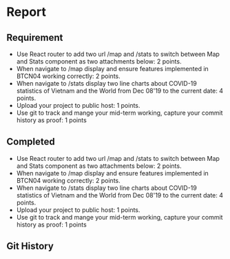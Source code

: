 # Report

## Requirement

- Use React router to add two url /map and /stats to switch between Map and Stats component as two attachments below: 2 points.
- When navigate to /map display and ensure features implemented in BTCN04 working correctly: 2 points.
- When navigate to /stats display two line charts about COVID-19 statistics of Vietnam and the World from Dec 08'19 to the current date: 4 points.
- Upload your project to public host: 1 points.
- Use git to track and mange your mid-term working, capture your commit history as proof: 1 points

## Completed

- Use React router to add two url /map and /stats to switch between Map and Stats component as two attachments below: 2 points.
- When navigate to /map display and ensure features implemented in BTCN04 working correctly: 2 points.
- When navigate to /stats display two line charts about COVID-19 statistics of Vietnam and the World from Dec 08'19 to the current date: 4 points.
- Upload your project to public host: 1 points.
- Use git to track and mange your mid-term working, capture your commit history as proof: 1 points

## Git History
